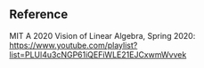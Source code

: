 


## Reference
MIT A 2020 Vision of Linear Algebra, Spring 2020: https://www.youtube.com/playlist?list=PLUl4u3cNGP61iQEFiWLE21EJCxwmWvvek
